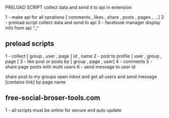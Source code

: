 PRELOAD SCRIPT collect data and send it to api in extension

1 - make api for all oprations [ comments , likes , share , posts , pages , ...]
2 - preload script collect data and send to api
3 - facebook manager display info from api ^_^

## preload scripts
 1 - collect [ group , user , page ] id , name
 2 - post to profile [ user , group , page ]
 3 - like post or posts by [ group , page , user]
 4 - comments
 5 - share page posts with multi users
 6 - send message to user id


share post to my groups 
open inbox and get all users and send message [contains link] by page name


## free-social-broser-tools.com
1 - all scripts must be online for secure and auto update
